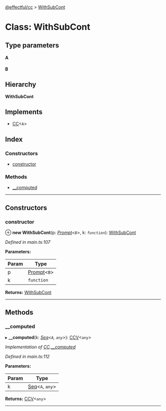 [@effectful/cc](../README.md) > [WithSubCont](../classes/withsubcont.md)

# Class: WithSubCont

## Type parameters
#### A 
#### B 
## Hierarchy

**WithSubCont**

## Implements

* [CC](../interfaces/cc.md)<`A`>

## Index

### Constructors

* [constructor](withsubcont.md#constructor)

### Methods

* [__computed](withsubcont.md#__computed)

---

## Constructors

<a id="constructor"></a>

###  constructor

⊕ **new WithSubCont**(p: *[Prompt](prompt.md)<`B`>*, k: *`function`*): [WithSubCont](withsubcont.md)

*Defined in main.ts:107*

**Parameters:**

| Param | Type |
| ------ | ------ |
| p | [Prompt](prompt.md)<`B`> |
| k | `function` |

**Returns:** [WithSubCont](withsubcont.md)

___

## Methods

<a id="__computed"></a>

###  __computed

▸ **__computed**(k: *[Seq](../#seq)<`A`, `any`>*): [CCV](../#ccv)<`any`>

*Implementation of [CC](../interfaces/cc.md).[__computed](../interfaces/cc.md#__computed)*

*Defined in main.ts:112*

**Parameters:**

| Param | Type |
| ------ | ------ |
| k | [Seq](../#seq)<`A`, `any`> |

**Returns:** [CCV](../#ccv)<`any`>

___

